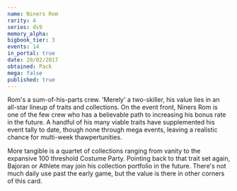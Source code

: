 ```yaml
---
name: Niners Rom
rarity: 4
series: ds9
memory_alpha:
bigbook_tier: 3
events: 14
in_portal: true
date: 20/02/2017
obtained: Pack
mega: false
published: true
---
```


Rom's a sum-of-his-parts crew. 'Merely' a two-skiller, his value lies in an all-star lineup of traits and collections. On the event front, Niners Rom is one of the few crew who has a believable path to increasing his bonus rate in the future. A handful of his many viable traits have supplemented his event tally to date, though none through mega events, leaving a realistic chance for multi-week thawpertunities.

More tangible is a quartet of collections ranging from vanity to the expansive 100 threshold Costume Party. Pointing back to that trait set again, Bajoran or Athlete may join his collection portfolio in the future. There's not much daily use past the early game, but the value is there in other corners of this card.
